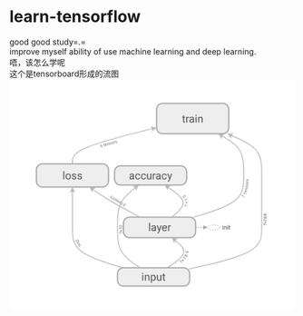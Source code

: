 # learn-tensorflow
good good study=.=  
improve myself ability of use machine learning and deep learning.  
唔，该怎么学呢  
这个是tensorboard形成的流图  
![image](https://github.com/Jcduhdt/learn-tensorflow/blob/master/image/tensorboard.png)
